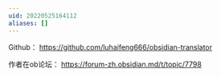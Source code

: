 ```yaml
---
uid: 20220525164112
aliases: []
---
```

Github： https://github.com/luhaifeng666/obsidian-translator

作者在ob论坛： https://forum-zh.obsidian.md/t/topic/7798